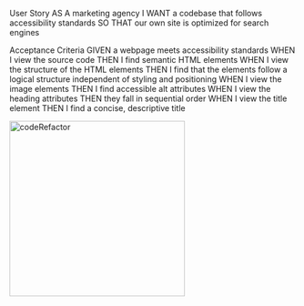 
User Story
AS A marketing agency
I WANT a codebase that follows accessibility standards
SO THAT our own site is optimized for search engines


Acceptance Criteria
GIVEN a webpage meets accessibility standards
WHEN I view the source code
THEN I find semantic HTML elements
WHEN I view the structure of the HTML elements
THEN I find that the elements follow a logical structure independent of styling and positioning
WHEN I view the image elements
THEN I find accessible alt attributes
WHEN I view the heading attributes
THEN they fall in sequential order
WHEN I view the title element
THEN I find a concise, descriptive title



<img width="308" alt="codeRefactor" src="https://user-images.githubusercontent.com/67834752/103180022-9e63eb80-4889-11eb-9986-4e81e4c84aea.png">
